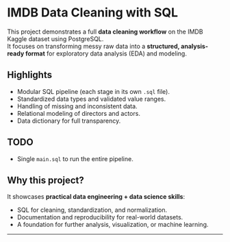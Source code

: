 # IMDB Data Cleaning with SQL

This project demonstrates a full **data cleaning workflow** on the IMDB Kaggle dataset using PostgreSQL.  
It focuses on transforming messy raw data into a **structured, analysis-ready format** for exploratory data analysis (EDA) and modeling.

## Highlights
- Modular SQL pipeline (each stage in its own `.sql` file).
- Standardized data types and validated value ranges.
- Handling of missing and inconsistent data.
- Relational modeling of directors and actors.
- Data dictionary for full transparency.

## TODO
- Single `main.sql` to run the entire pipeline.

## Why this project?
It showcases **practical data engineering + data science skills**:  
- SQL for cleaning, standardization, and normalization.  
- Documentation and reproducibility for real-world datasets.  
- A foundation for further analysis, visualization, or machine learning.  

---
